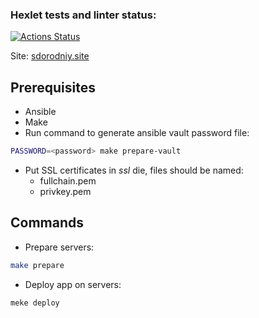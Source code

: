 ### Hexlet tests and linter status:
[![Actions Status](https://github.com/sdorodniy/devops-for-programmers-project-76/workflows/hexlet-check/badge.svg)](https://github.com/sdorodniy/devops-for-programmers-project-76/actions)

Site: [sdorodniy.site](https://sdorodniy.site/)

## Prerequisites

* Ansible
* Make
* Run command to generate ansible vault password file:
```bash
PASSWORD=<password> make prepare-vault
```
* Put SSL certificates in _ssl_ die, files should be named:
    * fullchain.pem
    * privkey.pem

## Commands

* Prepare servers:
```bash
make prepare
```
* Deploy app on servers:
```bash
meke deploy
```
